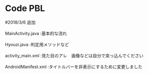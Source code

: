 # Code PBL
#2018/3/6 追加<br><br>
  MainActivity.java :基本的な流れ<br><br>
  Hyouzi.java :判定用メソッドなど<br><br>
  activity_main.xml :見た目のアレ　画像などは自分で突っ込んでください<br><br>
  AndroidManifest.xml :タイトルバーを非表示にするために変更しました<br><br>
